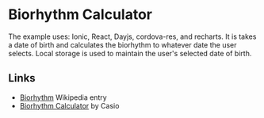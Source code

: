 # Biorhythm Calculator

The example uses: Ionic, React, Dayjs, cordova-res, and recharts. It is takes a date of birth and calculates the biorhythm to whatever date the user selects. Local storage is used to maintain the user's selected date of birth. 

## Links

 * [Biorhythm](https://en.wikipedia.org/wiki/Biorhythm) Wikipedia entry
 * [Biorhythm Calculator](https://keisan.casio.com/exec/system/1340246447) by Casio
